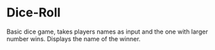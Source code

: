# Dice-Roll
Basic dice game, takes players names as input and the one with larger number wins.
Displays the name of the winner.
